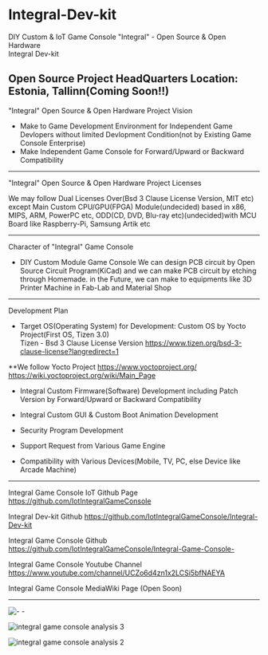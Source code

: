 # Integral-Dev-kit
DIY Custom & IoT Game Console "Integral" - Open Source & Open Hardware  
Integral Dev-kit

Open Source Project HeadQuarters Location: Estonia, Tallinn(Coming Soon!!)
--------------------------------------
"Integral" Open Source & Open Hardware Project Vision
 
- Make to Game Development Environment for Independent Game Devlopers without limited Devlopment Condition(not by Existing Game Console Enterprise)
- Make Independent Game Console for Forward/Upward or Backward Compatibility  

--------------------------------------
"Integral" Open Source & Open Hardware Project Licenses

We may follow Dual Licenses Over(Bsd 3 Clause License Version, MIT etc) except Main Custom CPU/GPU(FPGA) Module(undecided) based in x86, MIPS, ARM, PowerPC etc, ODD(CD, DVD, Blu-ray etc)(undecided)with MCU Board like Raspberry-Pi, Samsung Artik etc

--------------------------------------
Character of  "Integral" Game Console
- DIY Custom Module Game Console
We can design PCB circuit by Open Source Circuit Program(KiCad) and we can make PCB circuit by etching through Homemade.
in the Future, we can make to equipments like 3D Printer Machine in Fab-Lab and Material Shop 

--------------------------------------

Development Plan 
- Target OS(Operating System) for Development: Custom OS by Yocto Project(First OS, Tizen 3.0)  
Tizen - Bsd 3 Clause License Version 
https://www.tizen.org/bsd-3-clause-license?langredirect=1


**We follow Yocto Project
https://www.yoctoproject.org/
https://wiki.yoctoproject.org/wiki/Main_Page

- Integral Custom Firmware(Software) Development including Patch Version by Forward/Upward or Backward Compatibility  

- Integral Custom GUI & Custom Boot Animation Development

- Security Program Development

- Support Request from Various Game Engine

- Compatibility with Various Devices(Mobile, TV, PC, else Device like Arcade Machine)

--------------------------------------
Integral Game Console IoT Github Page
https://github.com/IotIntegralGameConsole

Integral Dev-kit Github
https://github.com/IotIntegralGameConsole/Integral-Dev-kit

Integral Game Console Github
https://github.com/IotIntegralGameConsole/Integral-Game-Console-

Integral Game Console Youtube Channel
https://www.youtube.com/channel/UCZo6d4zn1x2LCSi5bfNAEYA

Integral Game Console MediaWiki Page
(Open Soon)

--------------------------------------
![- -](https://cloud.githubusercontent.com/assets/25099776/21939615/f317db08-da03-11e6-84ff-37beaf9e86cd.png)

![integral game console analysis 3](https://cloud.githubusercontent.com/assets/25099776/21938540/2396b9f2-d9ff-11e6-8114-58807434d359.jpg)

![integral game console analysis 2](https://cloud.githubusercontent.com/assets/25099776/21938544/2820d08e-d9ff-11e6-851e-699b890e3a17.jpg)
